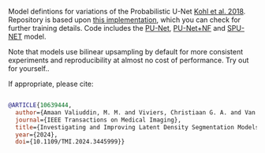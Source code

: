 Model defintions for variations of the Probabilistic U-Net [Kohl et al. 2018](https://arxiv.org/abs/1806.05034). Repository is based upon [this implementation](https://github.com/stefanknegt/Probabilistic-Unet-Pytorch), which you can check for further training details. Code includes the [PU-Net](https://arxiv.org/abs/1806.05034), [PU-Net+NF](https://link.springer.com/chapter/10.1007/978-3-030-87735-4_8) and [SPU-NET](https://ieeexplore.ieee.org/abstract/document/10639444) model.

Note that models use bilinear upsampling by default for more consistent experiments and reproducibility at almost no cost of performance. Try out for yourself..

If appropriate, please cite:

```bibtex

@ARTICLE{10639444,
  author={Amaan Valiuddin, M. M. and Viviers, Christiaan G. A. and Van Sloun, Ruud J. G. and De With, Peter H. N. and Sommen, Fons van der},
  journal={IEEE Transactions on Medical Imaging}, 
  title={Investigating and Improving Latent Density Segmentation Models for Aleatoric Uncertainty Quantification in Medical Imaging}, 
  year={2024},
  doi={10.1109/TMI.2024.3445999}}
